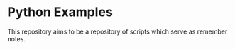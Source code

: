 # Python Examples

This repository aims to be a repository of scripts which serve as remember notes.
